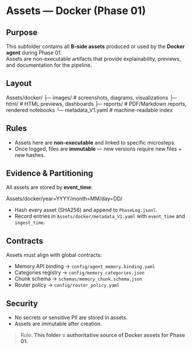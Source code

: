 <!-- readme_version: 1.0.0 -->

# Assets — Docker (Phase 01)

## Purpose
This subfolder contains all **B-side assets** produced or used by the **Docker agent** during Phase 01.  
Assets are non-executable artifacts that provide explainability, previews, and documentation for the pipeline.

## Layout

Assets/docker/
├─ images/          # screenshots, diagrams, visualizations
├─ html/            # HTML previews, dashboards
├─ reports/         # PDF/Markdown reports, rendered notebooks
└─ metadata_V1.yaml # machine-readable index

## Rules
- Assets here are **non-executable** and linked to specific microsteps.  
- Once logged, files are **immutable** — new versions require new files + new hashes.  

## Evidence & Partitioning
All assets are stored by **event_time**:

Assets/docker/year=YYYY/month=MM/day=DD/

- Hash every asset (SHA256) and append to `PhaseLog.jsonl`.  
- Record entries in `Assets/docker/metadata_V1.yaml` with `event_time` and `ingest_time`.  

## Contracts
Assets must align with global contracts:
- Memory API binding → `config/agent_memory.binding.yaml`  
- Categories registry → `config/memory_categories.json`  
- Chunk schema → `schemas/memory_chunk.schema.json`  
- Router policy → `config/router_policy.yaml`

## Security
- No secrets or sensitive PII are stored in assets.  
- Assets are immutable after creation.

> Rule: **This folder = authoritative source of Docker assets for Phase 01.**
